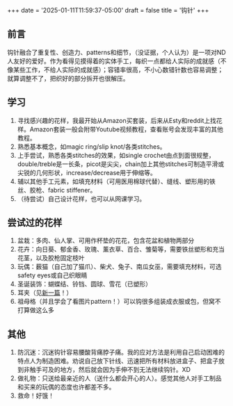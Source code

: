 +++
date = '2025-01-11T11:59:37-05:00'
draft = false
title = '钩针'
+++
## 前言
钩针融合了重复性、创造力、patterns和细节，（没证据，个人认为）是一项对ND人友好的爱好。作为看得见摸得着的实体手工，每织一点都给人实际的成就感（不像某些工作，不给人实际的成就感）；容错率很高，不小心数错针数也容易调整；就算调整不了，把织好的部分拆开也很解压。

## 学习
1. 寻找感兴趣的花样，我最开始从Amazon买套装，后来从Esty和reddit上找花样。Amazon套装一般会附带Youtube视频教程，查看账号会发现丰富的其他教程。
2. 熟悉基本概念，如magic ring/slip knot/各类stitches。
3. 上手尝试，熟悉各类stitches的效果，如single crochet由点到面很规整，double/treble是一长条，picot是尖尖，chain加上其他stitches可制造平滑或尖锐的几何形状，increase/decrease用于伸缩等。
4. 辅以其他手工元素，如填充材料（可用医用棉球代替）、缝线、塑形用的铁丝、胶枪、fabric stiffener。 
5. （待尝试）自己设计花样，也可以从网课学习。

## 尝试过的花样
1. 盆栽：多肉、仙人掌、可用作杯垫的花花，包含花盆和植物两部分
2. 花卉：向日葵、郁金香、玫瑰、薰衣草、百合、雏菊等，需要铁丝塑形和充当花茎，以及胶枪固定枝叶
3. 玩偶：薮猫（自己加了猫爪）、柴犬、兔子、南瓜女巫，需要填充材料，可选safety eyes或自己织眼睛
4. 圣诞装饰：蝴蝶结、铃铛、圆球、雪花（已塑形）
5. 耳夹（见[新一篇](https://dgg-temp.github.io/servaltries/thoughts/crochet_earrings/)！）
6. 祖母格（并且学会了看图片pattern！）可以钩很多组装成衣服或包，但窝不打算做这么多

## 其他
1. 防沉迷：沉迷钩针容易腰酸背痛脖子痛。我的应对方法是利用自己启动困难的特点人为制造困难。劝说自己放下针线、迅速把所有材料放进盒子、把盒子放到非触手可及的地方，然后就会因为手伸不到无法继续钩针。XD
2. 做礼物：只送给最亲近的人（送什么都会开心的人）。感觉其他人对手工制品和买来的玩偶的态度也许都差不多。
3. 救命！好饿！